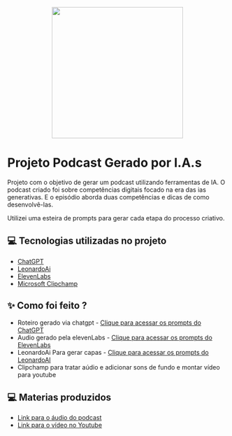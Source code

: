 <p align="center">
<img 
    src="./assets/cover.png"
    width="300"
/>
</p>

# Projeto Podcast Gerado por I.A.s


Projeto com o objetivo de gerar um podcast utilizando ferramentas de IA. O podcast criado foi sobre competências digitais focado na era das ias generativas. E o episódio aborda duas competências e dicas de como desenvolvê-las. 

Utilizei uma esteira de prompts para gerar cada etapa do processo criativo.

## 💻 Tecnologias utilizadas no projeto

- [ChatGPT](https://chat.openai.com/) 
- [LeonardoAi](https://leonardo.ai/)
- [ElevenLabs](https://beta.elevenlabs.io/)
- [Microsoft Clipchamp](https://clipchamp.com/pt-br/)

## ✨ Como foi feito ?

- Roteiro gerado via chatgpt - [Clique para acessar os prompts do ChatGPT](https://github.com/aledborges/prompts-for-podcast-generate-by-ia/tree/main/src/prompts/chatgpt.md)
- Audio gerado pela elevenLabs - [Clique para acessar os prompts do ElevenLabs](https://github.com/aledborges/prompts-for-podcast-generate-by-ia/tree/main/src/prompts/elevenLabs.md)
- LeonardoAi Para gerar capas - [Clique para acessar os prompts do LeonardoAI](https://github.com/aledborges/prompts-for-podcast-generate-by-ia/tree/main/src/prompts/leonardoAi.md)
- Clipchamp para tratar aúdio e adicionar sons de fundo e montar vídeo para youtube


## 💻 Materias produzidos

- [Link para o áudio do podcast](https://github.com/aledborges/prompts-for-podcast-generate-by-ia/tree/main/output/https://github.com/aledborges/prompts-for-podcast-generate-by-ia/tree/main/output/podcast_mente_digital_editado.mp3) 
- [Link para o vídeo no Youtube](https://youtu.be/2eS_s253Nes)



